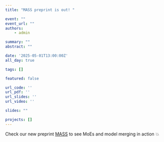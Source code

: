 ```yaml
---
title: "MASS preprint is out! "

event: ""
event_url: ""
authors:
    - admin

summary: ""
abstract: ""

date: '2025-05-01T13:00:00Z'
all_day: true

tags: []

featured: false

url_code: ''
url_pdf: ''
url_slides: ''
url_video: ''

slides: ""

projects: []
---
```

Check our new preprint [MASS](https://arxiv.org/abs/2504.05342) to see MoEs and model merging in action 💥 